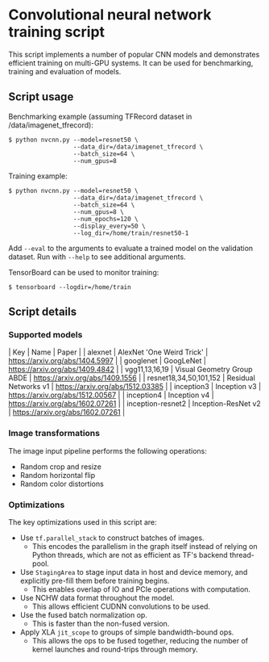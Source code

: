 
# Convolutional neural network training script

This script implements a number of popular CNN models and demonstrates
efficient training on multi-GPU systems. It can be used for benchmarking,
training and evaluation of models.

## Script usage

Benchmarking example (assuming TFRecord dataset in /data/imagenet_tfrecord):

    $ python nvcnn.py --model=resnet50 \
                      --data_dir=/data/imagenet_tfrecord \
                      --batch_size=64 \
                      --num_gpus=8

Training example:

    $ python nvcnn.py --model=resnet50 \
                      --data_dir=/data/imagenet_tfrecord \
                      --batch_size=64 \
                      --num_gpus=8 \
                      --num_epochs=120 \
                      --display_every=50 \
                      --log_dir=/home/train/resnet50-1

Add `--eval` to the arguments to evaluate a trained model on the validation
dataset. Run with `--help` to see additional arguments.

TensorBoard can be used to monitor training:

    $ tensorboard --logdir=/home/train

## Script details

### Supported models
| Key | Name | Paper |
| alexnet                | AlexNet 'One Weird Trick'  | https://arxiv.org/abs/1404.5997  |
| googlenet              | GoogLeNet                  | https://arxiv.org/abs/1409.4842  |
| vgg11,13,16,19         | Visual Geometry Group ABDE | https://arxiv.org/abs/1409.1556  |
| resnet18,34,50,101,152 | Residual Networks v1       | https://arxiv.org/abs/1512.03385 |
| inception3             | Inception v3               | https://arxiv.org/abs/1512.00567 |
| inception4             | Inception v4               | https://arxiv.org/abs/1602.07261 |
| inception-resnet2      | Inception-ResNet v2        | https://arxiv.org/abs/1602.07261 |

### Image transformations
The image input pipeline performs the following operations:
 * Random crop and resize
 * Random horizontal flip
 * Random color distortions

### Optimizations
The key optimizations used in this script are:
 * Use `tf.parallel_stack` to construct batches of images.
     * This encodes the parallelism in the graph itself instead of relying on
       Python threads, which are not as efficient as TF's backend thread-pool.
 * Use `StagingArea` to stage input data in host and device memory, and
   explicitly pre-fill them before training begins.
     * This enables overlap of IO and PCIe operations with computation.
 * Use NCHW data format throughout the model.
     * This allows efficient CUDNN convolutions to be used.
 * Use the fused batch normalization op.
     * This is faster than the non-fused version.
 * Apply XLA `jit_scope` to groups of simple bandwidth-bound ops.
     * This allows the ops to be fused together, reducing the number of kernel
       launches and round-trips through memory.
